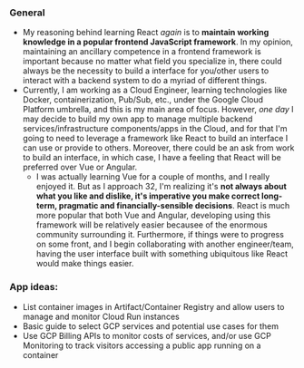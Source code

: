 ### General

- My reasoning behind learning React _again_ is to **maintain working knowledge in a popular frontend JavaScript framework**. In my opinion, maintaining an ancillary competence in a frontend framework is important because no matter what field you specialize in, there could always be the necessity to build a interface for you/other users to interact with a backend system to do a myriad of different things.
- Currently, I am working as a Cloud Engineer, learning technologies like Docker, containerization, Pub/Sub, etc., under the Google Cloud Platform umbrella, and this is my main area of focus. However, _one day_ I may decide to build my own app to manage multiple backend services/infrastructure components/apps in the Cloud, and for that I'm going to need to leverage a framework like React to build an interface I can use or provide to others. Moreover, there could be an ask from work to build an interface, in which case, I have a feeling that React will be preferred over Vue or Angular.
  - I was actually learning Vue for a couple of months, and I really enjoyed it. But as I approach 32, I'm realizing it's **not always about what you like and dislike, it's imperative you make correct long-term, pragmatic and financially-sensible decisions**. React is much more popular that both Vue and Angular, developing using this framework will be relatively easier becausee of the enormous community surrounding it. Furthermore, if things were to progress on some front, and I begin collaborating with another engineer/team, having the user interface built with something ubiquitous like React would make things easier.

### App ideas:

- List container images in Artifact/Container Registry and allow users to manage and monitor Cloud Run instances
- Basic guide to select GCP services and potential use cases for them
- Use GCP Billing APIs to monitor costs of services, and/or use GCP Monitoring to track visitors accessing a public app running on a container

